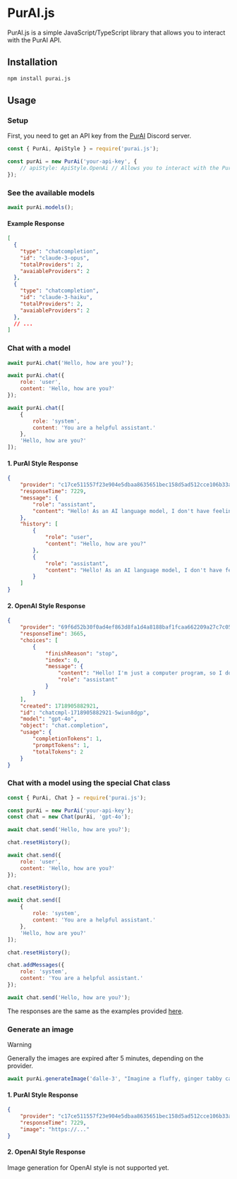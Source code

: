 # PurAI.js

PurAI.js is a simple JavaScript/TypeScript library that allows you to interact with the PurAI API.

## Installation

```bash
npm install purai.js
```

## Usage

### Setup

First, you need to get an API key from the [PurAI](https://discord.gg/purlabs-1117511140440821852) Discord server.

```js
const { PurAi, ApiStyle } = require('purai.js');

const purAi = new PurAi('your-api-key', {
    // apiStyle: ApiStyle.OpenAi // Allows you to interact with the PurAI API using the OpenAI style
});
```

### See the available models

```js
await purAi.models();
```

#### Example Response

```json
[
  {
    "type": "chatcompletion",
    "id": "claude-3-opus",
    "totalProviders": 2,
    "avaiableProviders": 2
  },
  {
    "type": "chatcompletion",
    "id": "claude-3-haiku",
    "totalProviders": 2,
    "avaiableProviders": 2
  },
  // ...
]
```

### Chat with a model

```js
await purAi.chat('Hello, how are you?');

await purAi.chat({
    role: 'user',
    content: 'Hello, how are you?'
});

await purAi.chat([
    {
        role: 'system',
        content: 'You are a helpful assistant.'
    },
    'Hello, how are you?'
]);
```

#### 1. PurAI Style Response

```json
{
    "provider": "c17ce511557f23e904e5dbaa8635651bec158d5ad512cce106b33a45a2be2cd2",
    "responseTime": 7229,
    "message": {
        "role": "assistant",
        "content": "Hello! As an AI language model, I don't have feelings, but I'm here and ready to help you with any questions or tasks you have. How can I assist you today?"
    },
    "history": [
        {
            "role": "user",
            "content": "Hello, how are you?"
        },
        {
            "role": "assistant",
            "content": "Hello! As an AI language model, I don't have feelings, but I'm here and ready to help you with any questions or tasks you have. How can I assist you today?"
        }
    ]
}
```

#### 2. OpenAI Style Response

```json
{
    "provider": "69f6d52b30f0ad4ef863d8fa1d4a8188baf1fcaa662209a27c7c05457c4a2374",
    "responseTime": 3665,
    "choices": [
        {
            "finishReason": "stop",
            "index": 0,
            "message": {
                "content": "Hello! I'm just a computer program, so I don't have feelings, but I'm here and ready to help you. What can I do for you today?",      
                "role": "assistant"
            }
        }
    ],
    "created": 1718905882921,
    "id": "chatcmpl-1718905882921-5wiun8dgp",
    "model": "gpt-4o",
    "object": "chat.completion",
    "usage": {
        "completionTokens": 1,
        "promptTokens": 1,
        "totalTokens": 2
    }
}
```

### Chat with a model using the special Chat class

```js
const { PurAi, Chat } = require('purai.js');

const purAi = new PurAi('your-api-key');
const chat = new Chat(purAi, 'gpt-4o');

await chat.send('Hello, how are you?');

chat.resetHistory();

await chat.send({
    role: 'user',
    content: 'Hello, how are you?'
});

chat.resetHistory();

await chat.send([
    {
        role: 'system',
        content: 'You are a helpful assistant.'
    },
    'Hello, how are you?'
]);

chat.resetHistory();

chat.addMessages({
    role: 'system',
    content: 'You are a helpful assistant.'
});

await chat.send('Hello, how are you?');
```

The responses are the same as the examples provided [here](#chat-with-a-model).

### Generate an image

> [!WARNING]
> Generally the images are expired after 5 minutes, depending on the provider.

```js
await purAi.generateImage('dalle-3', "Imagine a fluffy, ginger tabby cat lounging lazily in a patch of sunlight filtering through a window. Its fur glows with a warm, golden hue, accentuating the soft stripes that run along its back. The cat's eyes are a deep, amber color, reflecting the tranquility of its surroundings. It's curled up elegantly, with its tail neatly wrapped around its paws, exuding a sense of contentment and peace.");
```

#### 1. PurAI Style Response

```json
{
    "provider": "c17ce511557f23e904e5dbaa8635651bec158d5ad512cce106b33a45a2be2cd2",
    "responseTime": 7229,
    "image": "https://..."
}
```

#### 2. OpenAI Style Response

Image generation for OpenAI style is not supported yet.
